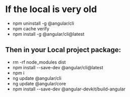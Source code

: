 # If the local is very old
 - npm uninstall -g @angular/cli
 - npm cache verify
 - npm install -g @angular/cli@latest
## Then in your Local project package:
 - rm -rf node_modules dist 
 - npm install --save-dev @angular/cli@latest
 - npm i 
 - ng update @angular/cli 
 - ng update @angular/core
 - npm install --save-dev @angular-devkit/build-angular

